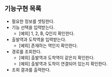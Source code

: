 ## 기능구현 목록
* 필요한 정보를 셋팅한다.
* 기능 선택을 입력받는다.
  * [예외] 1, 2, B, Q인지 확인한다.
* 출발역과 도착역을 입력받는다.
  * [예외] 존재하는 역인지 확인한다.
* 경로를 조회한다.
  * [예외] 출발역과 도착역이 같은지 확인한다.
  * [예외] 출발역과 도착이 연결되어 있는지 확인한다.
* 조회 결과를 출력한다.
  